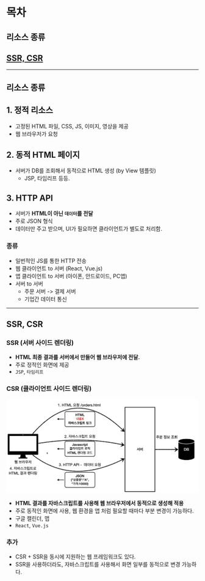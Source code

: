 # 목차
## 리소스 종류

## [SSR, CSR](#SSR,_CSR)

***
## 리소스 종류

## 1. 정적 리소스
* 고정된 HTML 파일, CSS, JS, 이미지, 영상을 제공
* 웹 브라우저가 요청



## 2. 동적 HTML 페이지
* 서버가 DB를 조회해서 동적으로 HTML 생성 (by View 템플릿)
    * JSP, 타임리프 등등.
    
  
## 3. HTTP API
* 서버가 **HTML이 아닌 `데이터`를 전달**
* 주로 JSON 형식
* 데이터만 주고 받으며, UI가 필요하면 클라이언트가 별도로 처리함.

### 종류
* 일번적인 JS를 통한 HTTP 전송
* 웹 클라이언트 to 서버 (React, Vue.js)
* 앱 클라이언트 to 서버 (아이폰, 안드로이드, PC앱)
* 서버 to 서버
    * 주문 서버 -> 결제 서버
    * 기업간 데이터 통신
  
***

## SSR, CSR

### SSR (서버 사이드 렌더링)
* **HTML 최종 결과를 서버에서 만들어 웹 브라우저에 전달.**
* 주로 정적인 화면에 제공
* `JSP`, `타임리프`

### CSR (클라이언트 사이드 렌더링)
![CSR1.png](../image/CSR1.png)
* **HTML 결과를 자바스크립트를 사용해 웹 브라우저에서 동적으로 생성해 적용**
* 주로 동적인 화면에 사용, 웹 환경을 앱 처럼 필요할 때마다 부분 변경이 가능하다.
* 구글 캘린더, 맵
* `React`, `Vue.js`

### 추가
* CSR + SSR을 동시에 지원하는 웹 프레임워크도 있다.
* SSR을 사용하더라도, 자바스크립트를 사용해서 화면 일부를 동적으로 변경 가능하다.
